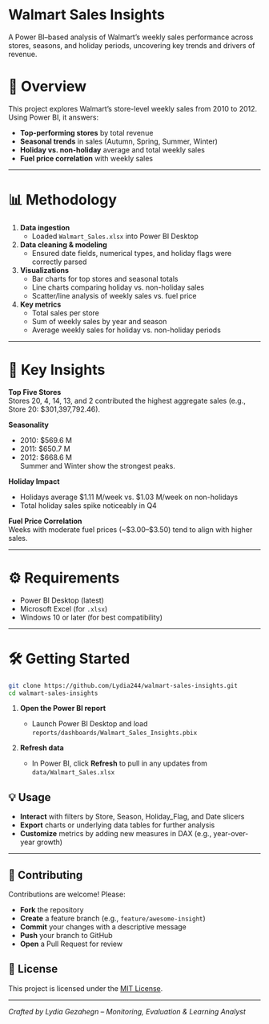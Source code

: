 # Walmart Sales Insights

A Power BI–based analysis of Walmart’s weekly sales performance across stores, seasons, and holiday periods, uncovering key trends and drivers of revenue.

# 🚀 Overview

This project explores Walmart’s store-level weekly sales from 2010 to 2012. Using Power BI, it answers:

- **Top-performing stores** by total revenue  
- **Seasonal trends** in sales (Autumn, Spring, Summer, Winter)  
- **Holiday vs. non-holiday** average and total weekly sales  
- **Fuel price correlation** with weekly sales  

---

# 📊 Methodology

1. **Data ingestion**  
   - Loaded `Walmart_Sales.xlsx` into Power BI Desktop  
2. **Data cleaning & modeling**  
   - Ensured date fields, numerical types, and holiday flags were correctly parsed  
3. **Visualizations**  
   - Bar charts for top stores and seasonal totals  
   - Line charts comparing holiday vs. non-holiday sales  
   - Scatter/line analysis of weekly sales vs. fuel price  
4. **Key metrics**  
   - Total sales per store  
   - Sum of weekly sales by year and season  
   - Average weekly sales for holiday vs. non-holiday periods  

---

# 🔑 Key Insights

**Top Five Stores**  
Stores 20, 4, 14, 13, and 2 contributed the highest aggregate sales (e.g., Store 20: \$301,397,792.46).

**Seasonality**  
- 2010: \$569.6 M  
- 2011: \$650.7 M  
- 2012: \$668.6 M  
Summer and Winter show the strongest peaks.

**Holiday Impact**  
- Holidays average \$1.11 M/week vs. \$1.03 M/week on non-holidays  
- Total holiday sales spike noticeably in Q4

**Fuel Price Correlation**  
Weeks with moderate fuel prices (~\$3.00–\$3.50) tend to align with higher sales.

---

# ⚙️ Requirements

- Power BI Desktop (latest)  
- Microsoft Excel (for `.xlsx`)  
- Windows 10 or later (for best compatibility)  

---

# 🛠️ Getting Started

```bash
git clone https://github.com/Lydia244/walmart-sales-insights.git
cd walmart-sales-insights
```

1. **Open the Power BI report**  
   - Launch Power BI Desktop and load `reports/dashboards/Walmart_Sales_Insights.pbix`  

2. **Refresh data**  
   - In Power BI, click **Refresh** to pull in any updates from `data/Walmart_Sales.xlsx`
  
## 💡 Usage

- **Interact** with filters by Store, Season, Holiday_Flag, and Date slicers  
- **Export** charts or underlying data tables for further analysis  
- **Customize** metrics by adding new measures in DAX (e.g., year-over-year growth)  

---

## 🤝 Contributing

Contributions are welcome! Please:

- **Fork** the repository  
- **Create** a feature branch (e.g., `feature/awesome-insight`)  
- **Commit** your changes with a descriptive message  
- **Push** your branch to GitHub  
- **Open** a Pull Request for review

## 📄 License

This project is licensed under the [MIT License](LICENSE).

---

*Crafted by Lydia Gezahegn – Monitoring, Evaluation & Learning Analyst*  

